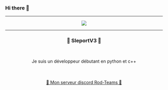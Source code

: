### Hi there 👋

-----

<p align = "center">
<img src="https://encrypted-tbn0.gstatic.com/images?q=tbn:ANd9GcRABjM5r_PfRE8liOWtZQOqJto-MBSua8m3Snr1E6M55zlwJWvrSc_tUhLIXbq8UCGFmvg&usqp=CAU">
</p>

-----

### <p align = "center">📍 SleportV3 📍</p>
<br>
<p align = "center">
  Je suis un développeur débutant en python et c++
  <br>
  <br>
  <br>
  <br>
  <a href = "https://discord.gg/UhTN3UT9H7">💎 Mon serveur discord Rod-Teams 💎</a>
  



